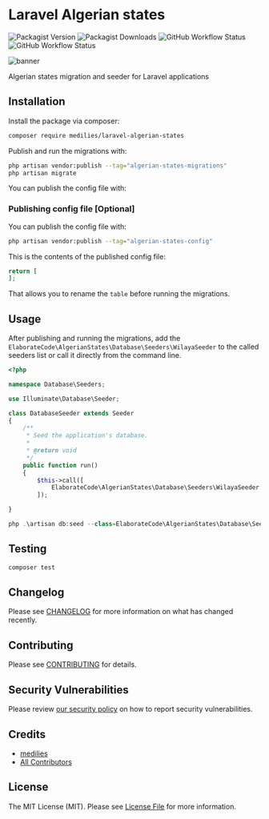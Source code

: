 # Laravel Algerian states

![Packagist Version](https://img.shields.io/packagist/v/elaborate-code/laravel-algerian-states?style=for-the-badge)
![Packagist Downloads](https://img.shields.io/packagist/dt/elaborate-code/laravel-algerian-states?style=for-the-badge)
![GitHub Workflow Status](https://img.shields.io/github/workflow/status/elaborate-code/laravel-algerian-states/run-tests?label=Tests&style=for-the-badge)
![GitHub Workflow Status](https://img.shields.io/github/workflow/status/elaborate-code/laravel-algerian-states/Fix%20PHP%20code%20style%20issues?label=Code%20Style&style=for-the-badge)

![banner](https://banners.beyondco.de/Algerian%20states.png?theme=dark&packageManager=composer+require&packageName=elaborate-code%2Flaravel-algerian-states&pattern=architect&style=style_1&description=Add+Algerian+states+table+to+Laravel&md=1&showWatermark=0&fontSize=100px&images=database)

Algerian states migration and seeder for Laravel applications

## Installation

Install the package via composer:

```bash
composer require medilies/laravel-algerian-states
```

Publish and run the migrations with:

```bash
php artisan vendor:publish --tag="algerian-states-migrations"
php artisan migrate
```

You can publish the config file with:

### Publishing config file [Optional]

You can publish the config file with:

```bash
php artisan vendor:publish --tag="algerian-states-config"
```

This is the contents of the published config file:

```php
return [
];
```

That allows you to rename the `table` before running the migrations.

## Usage

After publishing and running the migrations, add the `ElaborateCode\AlgerianStates\Database\Seeders\WilayaSeeder` to the called seeders list or call it directly from the command line.  

```php
<?php

namespace Database\Seeders;

use Illuminate\Database\Seeder;

class DatabaseSeeder extends Seeder
{
    /**
     * Seed the application's database.
     *
     * @return void
     */
    public function run()
    {
        $this->call([
            ElaborateCode\AlgerianStates\Database\Seeders\WilayaSeeder::class
        ]);

}
```

```php
php .\artisan db:seed --class=ElaborateCode\AlgerianStates\Database\Seeders\WilayaSeeder
```

## Testing

```bash
composer test
```

## Changelog

Please see [CHANGELOG](CHANGELOG.md) for more information on what has changed recently.

## Contributing

Please see [CONTRIBUTING](https://github.com/medilies/.github/blob/main/CONTRIBUTING.md) for details.

## Security Vulnerabilities

Please review [our security policy](../../security/policy) on how to report security vulnerabilities.

## Credits

- [medilies](https://github.com/medilies)
- [All Contributors](../../contributors)

## License

The MIT License (MIT). Please see [License File](LICENSE.md) for more information.
